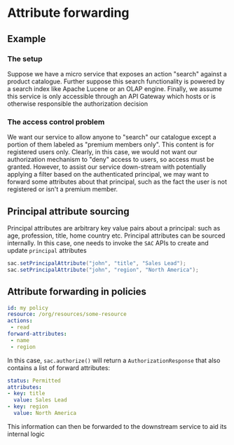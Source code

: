 # Attribute forwarding

## Example

### The setup

Suppose we have a micro service that exposes an action "search" against a product catalogue. Further suppose this search functionality is powered by a search index like Apache Lucene or an OLAP engine. Finally, we assume this service is only accessible through an API Gateway which hosts or is otherwise responsible the authorization decision

### The access control problem

We want our service to allow anyone to "search" our catalogue except a portion of them labeled as "premium members only". This content is for registered users only. Clearly, in this case, we would not want our authorization mechanism to "deny" access to users, so access must be granted. However, to assist our service down-stream with potentially applying a filter based on the authenticated principal, we may want to forward some attributes about that principal, such as the fact the user is not registered or isn't a premium member.

## Principal attribute sourcing

Principal attributes are arbitrary key value pairs about a principal: such as age, profession, title, home country etc. Principal attributes can be sourced internally. In this case, one needs to invoke the `SAC` APIs to create and update `principal` attributes

```java
sac.setPrincipalAttribute("john", "title", "Sales Lead");
sac.setPrincipalAttribute("john", "region", "North America");
``` 

## Attribute forwarding in policies

```yaml
id: my policy
resource: /org/resources/some-resource
actions:
 - read
forward-attributes:
 - name
 - region
```

In this case, `sac.authorize()` will return a `AuthorizationResponse` that also contains a list of forward attributes:

```yaml
status: Permitted
attributes:
- key: title
  value: Sales Lead
- key: region
  value: North America
```

This information can then be forwarded to the downstream service to aid its internal logic 
